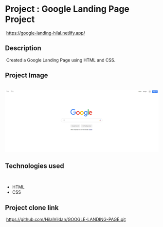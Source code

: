 # Project : Google Landing Page Project
​
https://google-landing-hilal.netlify.app/

## Description
​
Created a Google Landing Page using HTML and CSS.
​
## Project Image
​
![proje image](./images/Project_003_.png)

## Technologies used
​
- HTML
​
- CSS

## Project clone link
​
https://github.com/HilalVildan/GOOGLE-LANDING-PAGE.git
